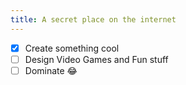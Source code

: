 ```yaml
---
title: A secret place on the internet
---
```


- [x] Create something cool
- [ ] Design Video Games and Fun stuff
- [ ] Dominate :joy:
